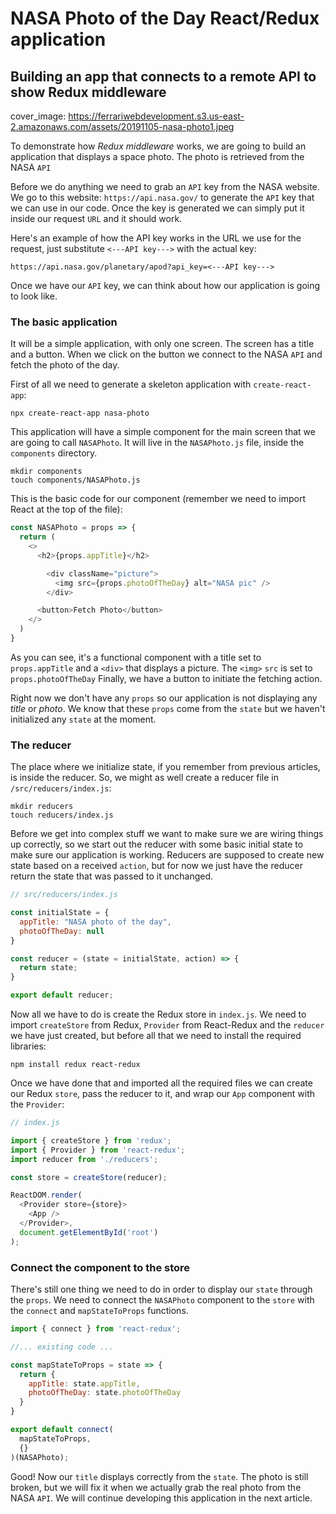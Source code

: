 # NASA Photo of the Day React/Redux application
## Building an app that connects to a remote API to show Redux middleware

cover_image: https://ferrariwebdevelopment.s3.us-east-2.amazonaws.com/assets/20191105-nasa-photo1.jpeg

To demonstrate how *Redux middleware* works, we are going to build an application that displays a space photo. The photo is retrieved from the NASA `API`

Before we do anything we need to grab an `API` key from the NASA website.
We go to this website: `https://api.nasa.gov/` to generate the `API` key that we can use in our code. Once the key is generated we can simply put it inside our request `URL` and it should work.

Here's an example of how the API key works in the URL we use for the request, just substitute `<---API key--->` with the actual key:

```
https://api.nasa.gov/planetary/apod?api_key=<---API key--->
```

Once we have our `API` key, we can think about how our application is going to look like.

### The basic application

It will be a simple application, with only one screen. The screen has a title and a button. When we click on the button we connect to the NASA `API` and fetch the photo of the day.

First of all we need to generate a skeleton application with `create-react-app`:

```
npx create-react-app nasa-photo 
```

This application will have a simple component for the main screen that we are going to call `NASAPhoto`. It will live in the `NASAPhoto.js` file, inside the `components` directory.

```
mkdir components
touch components/NASAPhoto.js
```

This is the basic code for our component (remember we need to import React at
the top of the file):

```js
const NASAPhoto = props => {
  return (
    <>
      <h2>{props.appTitle}</h2>

        <div className="picture">
          <img src={props.photoOfTheDay} alt="NASA pic" />
        </div>

      <button>Fetch Photo</button>
    </>
  )
}
```

As you can see, it's a functional component with a title set to `props.appTitle` and a `<div>` that displays a picture.
The `<img>` `src` is set to `props.photoOfTheDay`
Finally, we have a button to initiate the fetching action.

Right now we don't have any `props` so our application is not displaying any *title* or *photo*. We know that these `props` come from the `state` but we haven't initialized any `state` at the moment.

### The reducer

The place where we initialize state, if you remember from previous articles, is inside the reducer. So, we might as well create a reducer file in `/src/reducers/index.js`:

```
mkdir reducers
touch reducers/index.js
```

Before we get into complex stuff we want to make sure we are wiring things up
correctly, so we start out the reducer with some basic initial state to make sure our application is working.
Reducers are supposed to create new state based on a received `action`, but for now we just have the reducer return the state that was passed to it unchanged.

```js
// src/reducers/index.js

const initialState = { 
  appTitle: "NASA photo of the day",
  photoOfTheDay: null
}

const reducer = (state = initialState, action) => {
  return state;
}

export default reducer;
```

Now all we have to do is create the Redux store in `index.js`.
We need to import `createStore` from Redux, `Provider` from React-Redux and the `reducer` we have just created, but before all that we need to install the required libraries:

```
npm install redux react-redux
```

Once we have done that and imported all the required files we can create our Redux `store`, pass the reducer to it, and wrap our `App` component with the `Provider`:

```js
// index.js

import { createStore } from 'redux';
import { Provider } from 'react-redux';
import reducer from './reducers';

const store = createStore(reducer);

ReactDOM.render(
  <Provider store={store}>
    <App />
  </Provider>,
  document.getElementById('root')
);
```

### Connect the component to the store

There's still one thing we need to do in order to display our `state` through the `props`. We need to connect the `NASAPhoto` component to the `store` with the `connect` and `mapStateToProps` functions.

```js
import { connect } from 'react-redux';

//... existing code ...

const mapStateToProps = state => {
  return {
    appTitle: state.appTitle,
    photoOfTheDay: state.photoOfTheDay
  }
}

export default connect(
  mapStateToProps,
  {}
)(NASAPhoto);
```

Good! Now our `title` displays correctly from the `state`.
The photo is still broken, but we will fix it when we actually grab the real photo from the NASA `API`.
We will continue developing this application in the next article.